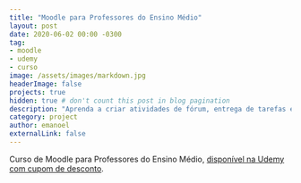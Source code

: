 ```yaml
---
title: "Moodle para Professores do Ensino Médio"
layout: post
date: 2020-06-02 00:00 -0300
tag: 
- moodle
- udemy
- curso
image: /assets/images/markdown.jpg
headerImage: false
projects: true
hidden: true # don't count this post in blog pagination
description: "Aprenda a criar atividades de fórum, entrega de tarefas e avaliações online no Moodle, desde do início."
category: project
author: emanoel
externalLink: false
---
```


Curso de Moodle para Professores do Ensino Médio, [disponível na Udemy com cupom de desconto](https://www.udemy.com/course/moodle-para-pofessores-do-ensino-medio/?referralCode=B3B65BA294D1A6D615F7).

